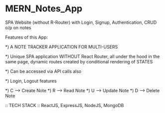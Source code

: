 # MERN_Notes_App
SPA Website (without R-Router) with Login, Signup, Authentication, CRUD o/p on notes

Features of this App:

*) A NOTE TRACKER APPLICATION FOR MULTI-USERS

*) Unique SPA application WITHOUT React Router, all under the hood in the same page, dynamic routes created by conditional rendering of STATES

*) Can be accessed via API calls also


*) Login, Logout features


*) C --> Create Note
*) R --> Read Note
*) U --> Update Note
*) D --> Delete Note

:: TECH STACK :: ReactJS, ExpressJS, NodeJS, MongoDB
